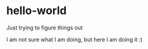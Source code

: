# hello-world
Just trying to figure things out

I am not sure what I am doing, but here I am doing it :)
